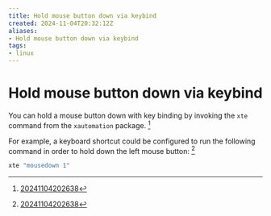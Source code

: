 ```yaml
---
title: Hold mouse button down via keybind
created: 2024-11-04T20:32:12Z
aliases:
- Hold mouse button down via keybind
tags:
- linux
---
```


# Hold mouse button down via keybind

You can hold a mouse button down with key binding by invoking the `xte` command from the `xautomation` package. [^1]

For example, a keyboard shortcut could be configured to run the following command in order to hold down the left mouse button: [^1]

```sh
xte "mousedown 1"
```

[^1]: [20241104202638](entries/20241104202638.md)
